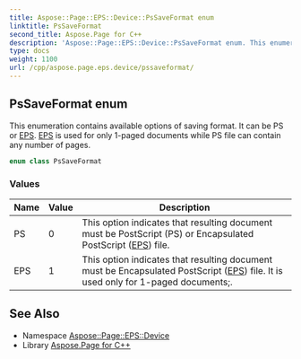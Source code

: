 ```yaml
---
title: Aspose::Page::EPS::Device::PsSaveFormat enum
linktitle: PsSaveFormat
second_title: Aspose.Page for C++
description: 'Aspose::Page::EPS::Device::PsSaveFormat enum. This enumeration contains available options of saving format. It can be PS or EPS. EPS is used for only 1-paged documents while PS file can contain any number of pages in C++.'
type: docs
weight: 1100
url: /cpp/aspose.page.eps.device/pssaveformat/
---
```

## PsSaveFormat enum


This enumeration contains available options of saving format. It can be PS or [EPS](../../aspose.page.eps/). [EPS](../../aspose.page.eps/) is used for only 1-paged documents while PS file can contain any number of pages.

```cpp
enum class PsSaveFormat
```

### Values

| Name | Value | Description |
| --- | --- | --- |
| PS | 0 | This option indicates that resulting document must be PostScript (PS) or Encapsulated PostScript ([EPS](../../aspose.page.eps/)) file. |
| EPS | 1 | This option indicates that resulting document must be Encapsulated PostScript ([EPS](../../aspose.page.eps/)) file. It is used only for 1-paged documents;. |

## See Also

* Namespace [Aspose::Page::EPS::Device](../)
* Library [Aspose.Page for C++](../../)
